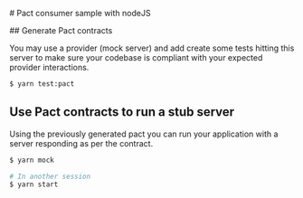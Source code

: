 # Pact consumer sample with nodeJS

## Generate Pact contracts

You may use a provider (mock server) and add create some tests hitting this server to make sure your codebase is compliant with your expected provider interactions.

```bash
$ yarn test:pact
```

## Use Pact contracts to run a stub server

Using the previously generated pact you can run your application with a server responding as per the contract.

```bash
$ yarn mock

# In another session
$ yarn start
```
